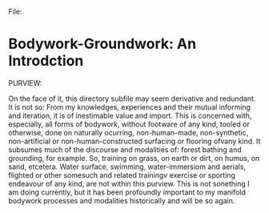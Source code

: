 File: 

# Bodywork-Groundwork: An Introdction #

PURVIEW:

On the face of it, this directory subfile may seem derivative and redundant. It is not so: From my knowledges, experiences and their mutual informing and iteration, it is of inestimable value and import. This is concerned with, especially, all forms of bodywork, without footware of any kind, tooled or otherwise, done on naturally ocurring, non-human-made, non-synthetic, non-artificial or non-human-constructed surfacing or flooring ofvany kind. It subsumes much of the discourse and modalities of: forest bathing and grounding, for example. So, training on grass, on earth or dirt, on humus, on sand, etcetera. Water surface, swimming, water-immersiom and aerials, flighted or other somesuch and related trainingv exercise or sporting endeavour of any kind, are not within this purview. This is not sonething I am doing currently, but it has been profoundly important to my manifold bodywork processes and modalities historically and will be so again.
